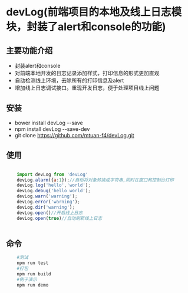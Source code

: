 # devLog(前端项目的本地及线上日志模块，封装了alert和console的功能)

## 主要功能介绍
-  封装alert和console
-  对前端本地开发的日志记录添加样式，打印信息的形式更加直观
-  自动检测线上环境，去除所有的打印信息及alert
-  增加线上日志调试接口。重现开发日志，便于处理项目线上问题

## 安装

- bower install devLog --save
- npm install devLog --save-dev
- git clone https://github.com/mtuan-f4/devLog.git

## 使用

``` javascript

	import devLog from 'devLog'
	devLog.alarm({a:1});//自动将对象转换成字符串,同时在窗口和控制台打印
	devLog.log('hello','world');
	devLog.debug('hello world');
	devLog.warn('warning');
	devLog.error('warning');
	devLog.dir('warning');
	devLog.open()//开启线上日志
	devLog.open(true)//自动刷新线上日志
	
```

## 命令

``` bash
	#测试	
	npm run test	
	#打包	
	npm run build	
	#例子演示	
	npm run demo	
```


